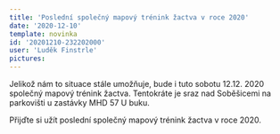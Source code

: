 ```yaml
---
title: 'Poslední společný mapový trénink žactva v roce 2020'
date: '2020-12-10'
template: novinka
id: '20201210-232202000'
user: 'Luděk Finstrle'
pictures:
---
```

Jelikož nám to situace stále umožňuje, bude i tuto sobotu 12.12. 2020 společný mapový trénink žactva. Tentokráte je sraz nad Soběšicemi na parkovišti u zastávky MHD 57 U buku.

Přijďte si užít poslední společný mapový trénink žactva v roce 2020.
